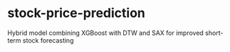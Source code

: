 # stock-price-prediction
Hybrid model combining XGBoost with DTW and SAX for improved short-term stock forecasting
